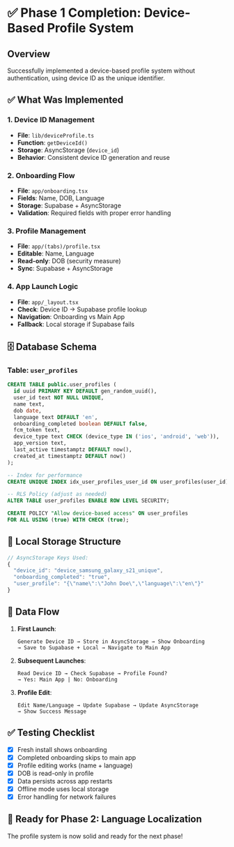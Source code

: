 # ✅ Phase 1 Completion: Device-Based Profile System

## Overview
Successfully implemented a device-based profile system without authentication, using device ID as the unique identifier.

## ✅ What Was Implemented

### 1. Device ID Management
- **File**: `lib/deviceProfile.ts`
- **Function**: `getDeviceId()`
- **Storage**: AsyncStorage (`device_id`)
- **Behavior**: Consistent device ID generation and reuse

### 2. Onboarding Flow
- **File**: `app/onboarding.tsx`
- **Fields**: Name, DOB, Language
- **Storage**: Supabase + AsyncStorage
- **Validation**: Required fields with proper error handling

### 3. Profile Management
- **File**: `app/(tabs)/profile.tsx`
- **Editable**: Name, Language
- **Read-only**: DOB (security measure)
- **Sync**: Supabase + AsyncStorage

### 4. App Launch Logic
- **File**: `app/_layout.tsx`
- **Check**: Device ID → Supabase profile lookup
- **Navigation**: Onboarding vs Main App
- **Fallback**: Local storage if Supabase fails

## 🗄️ Database Schema

### Table: `user_profiles`

```sql
CREATE TABLE public.user_profiles (
  id uuid PRIMARY KEY DEFAULT gen_random_uuid(),
  user_id text NOT NULL UNIQUE,
  name text,
  dob date,
  language text DEFAULT 'en',
  onboarding_completed boolean DEFAULT false,
  fcm_token text,
  device_type text CHECK (device_type IN ('ios', 'android', 'web')),
  app_version text,
  last_active timestamptz DEFAULT now(),
  created_at timestamptz DEFAULT now()
);

-- Index for performance
CREATE UNIQUE INDEX idx_user_profiles_user_id ON user_profiles(user_id);

-- RLS Policy (adjust as needed)
ALTER TABLE user_profiles ENABLE ROW LEVEL SECURITY;

CREATE POLICY "Allow device-based access" ON user_profiles
FOR ALL USING (true) WITH CHECK (true);
```

## 📱 Local Storage Structure

```typescript
// AsyncStorage Keys Used:
{
  "device_id": "device_samsung_galaxy_s21_unique",
  "onboarding_completed": "true",
  "user_profile": "{\"name\":\"John Doe\",\"language\":\"en\"}"
}
```

## 🔄 Data Flow

1. **First Launch**:
   ```
   Generate Device ID → Store in AsyncStorage → Show Onboarding
   → Save to Supabase + Local → Navigate to Main App
   ```

2. **Subsequent Launches**:
   ```
   Read Device ID → Check Supabase → Profile Found? 
   → Yes: Main App | No: Onboarding
   ```

3. **Profile Edit**:
   ```
   Edit Name/Language → Update Supabase → Update AsyncStorage
   → Show Success Message
   ```

## ✅ Testing Checklist

- [x] Fresh install shows onboarding
- [x] Completed onboarding skips to main app
- [x] Profile editing works (name + language)
- [x] DOB is read-only in profile
- [x] Data persists across app restarts
- [x] Offline mode uses local storage
- [x] Error handling for network failures

## 🚀 Ready for Phase 2: Language Localization

The profile system is now solid and ready for the next phase!